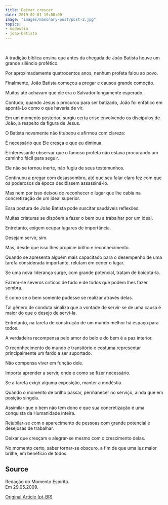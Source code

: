 ```yaml
---
title: Deixar crescer
date: 2019-02-01 19:00:00
image: "images/masonary-post/post-2.jpg"
topics: 
- modestia
- joao-batista
---
```

 

A tradição bíblica ensina que antes da chegada de João Batista houve um grande
silêncio profético.

Por aproximadamente quatrocentos anos, nenhum profeta falou ao povo.

Finalmente, João Batista começou a pregar e causou grande comoção.

Muitos até achavam que ele era o Salvador longamente esperado.

Contudo, quando Jesus o procurou para ser batizado, João foi enfático em
apontá-Lo como o que haveria de vir.

Em um momento posterior, surgiu certa crise envolvendo os discípulos de João, a
respeito da figura de Jesus.

O Batista novamente não titubeou e afirmou com clareza:

É necessário que Ele cresça e que eu diminua.

É interessante observar que o famoso profeta não estava procurando um caminho
fácil para seguir.

Ele não se tornou inerte, não fugiu de seus testemunhos.

Continuou a pregar com desassombro, até que seu falar claro fez com que os
poderosos da época decidissem assassiná-lo.

Mas nem por isso deixou de reconhecer o lugar que lhe cabia na concretização de
um ideal superior.

Essa postura de João Batista pode suscitar saudáveis reflexões.

Muitas criaturas se dispõem a fazer o bem ou a trabalhar por um ideal.

Entretanto, exigem ocupar lugares de importância.

Desejam servir, sim.

Mas, desde que isso lhes propicie brilho e reconhecimento.

Quando se apresenta alguém mais capacitado para o desempenho de uma tarefa
considerada importante, relutam em ceder o lugar.

Se uma nova liderança surge, com grande potencial, tratam de boicotá-la.

Fazem-se severos críticos de tudo e de todos que podem lhes fazer sombra.

É como se o bem somente pudesse se realizar através delas.

Tal gênero de conduta sinaliza que a vontade de servir-se de uma causa é maior
do que o desejo de servi-la.

Entretanto, na tarefa de construção de um mundo melhor há espaço para todos.

A verdadeira recompensa pelo amor do belo e do bem é a paz interior.

O reconhecimento do mundo é transitório e costuma representar principalmente um
fardo a ser suportado.

Não compensa viver em função dele.

Importa aprender a servir, onde e como se fizer necessário.

Se a tarefa exigir alguma exposição, manter a modéstia.

Quando o momento de brilho passar, permanecer no serviço, ainda que em posição
singela.

Assimilar que o bem não tem dono e que sua concretização é uma conquista da
Humanidade inteira.

Rejubilar-se com o aparecimento de pessoas com grande potencial e desejosas de
trabalhar.

Deixar que cresçam e alegrar-se mesmo com o crescimento delas.

No momento certo, saber tornar-se obscuro, a fim de que uma luz maior brilhe,
em benefício de todos.

## Source
Redação do Momento Espírita.  
Em 29.05.2009.

[Original Article (pt-BR)](http://momento.com.br/pt/ler_texto.php?id=2227)
